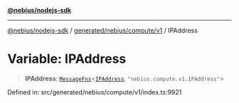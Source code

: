 [**@nebius/nodejs-sdk**](../../../../../README.md)

***

[@nebius/nodejs-sdk](../../../../../README.md) / [generated/nebius/compute/v1](../README.md) / IPAddress

# Variable: IPAddress

> **IPAddress**: [`MessageFns`](../../../../../runtime/protos/core/interfaces/MessageFns.md)\<[`IPAddress`](../interfaces/IPAddress.md), `"nebius.compute.v1.IPAddress"`\>

Defined in: src/generated/nebius/compute/v1/index.ts:9921
